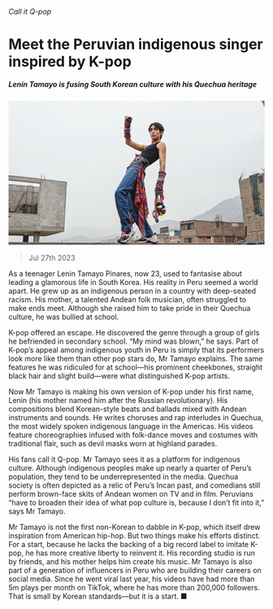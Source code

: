 ###### Call it Q-pop

# Meet the Peruvian indigenous singer inspired by K-pop 

##### Lenin Tamayo is fusing South Korean culture with his Quechua heritage 

![image](images/20230729_AMP002.jpg) 

> Jul 27th 2023 

As a teenager Lenin Tamayo Pinares, now 23, used to fantasise about leading a glamorous life in South Korea. His reality in Peru seemed a world apart. He grew up as an indigenous person in a country with deep-seated racism. His mother, a talented Andean folk musician, often struggled to make ends meet. Although she raised him to take pride in their Quechua culture, he was bullied at school. 

K-pop offered an escape. He discovered the genre through a group of girls he befriended in secondary school. “My mind was blown,” he says. Part of K-pop’s appeal among indigenous youth in Peru is simply that its performers look more like them than other pop stars do, Mr Tamayo explains. The same features he was ridiculed for at school—his prominent cheekbones, straight black hair and slight build—were what distinguished K-pop artists. 

Now Mr Tamayo is making his own version of K-pop under his first name, Lenin (his mother named him after the Russian revolutionary). His compositions blend Korean-style beats and ballads mixed with Andean instruments and sounds. He writes choruses and rap interludes in Quechua, the most widely spoken indigenous language in the Americas. His videos feature choreographies infused with folk-dance moves and costumes with traditional flair, such as devil masks worn at highland parades.

His fans call it Q-pop. Mr Tamayo sees it as a platform for indigenous culture. Although indigenous peoples make up nearly a quarter of Peru’s population, they tend to be underrepresented in the media. Quechua society is often depicted as a relic of Peru’s Incan past, and comedians still perform brown-face skits of Andean women on TV and in film. Peruvians “have to broaden their idea of what pop culture is, because I don’t fit into it,” says Mr Tamayo. 

Mr Tamayo is not the first non-Korean to dabble in K-pop, which itself drew inspiration from American hip-hop. But two things make his efforts distinct. For a start, because he lacks the backing of a big record label to imitate K-pop, he has more creative liberty to reinvent it. His recording studio is run by friends, and his mother helps him create his music. Mr Tamayo is also part of a generation of influencers in Peru who are building their careers on social media. Since he went viral last year, his videos have had more than 5m plays per month on TikTok, where he has more than 200,000 followers. That is small by Korean standards—but it is a start. ■

